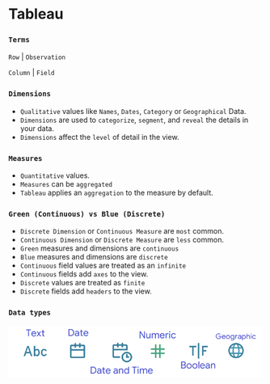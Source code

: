 # Tableau

### `Terms`

`Row` | `Observation` 

`Column` | `Field`

### `Dimensions`  
- `Qualitative` values like `Names`, `Dates`, `Category` or `Geographical` Data.
-  `Dimensions` are used to `categorize`, `segment`, and `reveal` the details in your data.
-  `Dimensions` affect the `level` of detail in the view.

### `Measures`  
- `Quantitative` values. 
- `Measures` can be `aggregated`
- `Tableau` applies an `aggregation` to the measure by default.

### `Green (Continuous) vs Blue (Discrete)`
- `Discrete Dimension` or `Continuous Measure` are `most` common.
- `Continuous Dimension` or `Discrete Measure` are `less` common.
- `Green` measures and dimensions are `continuous`
- `Blue` measures and dimensions are `discrete`
- `Continuous` field values are treated as an `infinite`
- `Continuous` fields add `axes` to the view.
- `Discrete` values are treated as `finite` 
- `Discrete` fields add `headers` to the view.

### `Data types`
![Data Type](Image/DataType.png)
